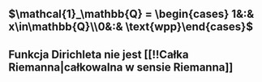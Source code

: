 ## $\mathcal{1}_\mathbb{Q} = \begin{cases} 1&:& x\in\mathbb{Q}\\0&:& \text{wpp}\end{cases}$ 
## Funkcja Dirichleta nie jest [[!!Całka Riemanna|całkowalna w sensie Riemanna]]